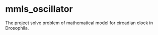 # mmls_oscillator
The project solve problem of mathematical model for circadian clock in Drosophila.
